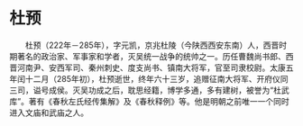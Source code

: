 # 杜预

　　杜预（222年－285年），字元凯，京兆杜陵（今陕西西安东南）人，西晋时期著名的政治家、军事家和学者，灭吴统一战争的统帅之一。历任曹魏尚书郎、西晋河南尹、安西军司、秦州刺史、度支尚书、镇南大将军，官至司隶校尉。太康五年闰十二月（285年初），杜预逝世，终年六十三岁，追赠征南大将军、开府仪同三司，谥号成侯。灭吴功成之后，耽思经籍，博学多通，多有建树，被誉为“杜武库”。著有《春秋左氏经传集解》及《春秋释例》等。他是明朝之前唯一一个同时进入文庙和武庙之人。